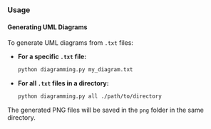 ### Usage

#### Generating UML Diagrams
To generate UML diagrams from `.txt` files:

- **For a specific `.txt` file:**
  ```bash
  python diagramming.py my_diagram.txt
  ```

- **For all `.txt` files in a directory:**
  ```bash
  python diagramming.py all ./path/to/directory
  ```

The generated PNG files will be saved in the `png` folder in the same directory.